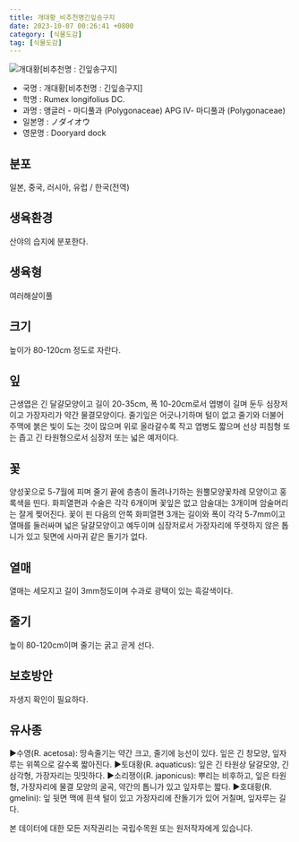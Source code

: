 ```yaml
---
title: 개대황_비추천명긴잎송구지
date: 2023-10-07 00:26:41 +0800
category: [식물도감]
tag: [식물도감]
---
```




![개대황[비추천명 : 긴잎송구지]](/fileUpload/plants/basic/Polygonaceae/Rumex/1537/1537_4_th2.jpg)
- 국명 : 개대황[비추천명 : 긴잎송구지]
- 학명 : Rumex longifolius DC.
- 과명 : 앵글러 - 마디풀과 (Polygonaceae) APG Ⅳ- 마디풀과 (Polygonaceae)
- 일본명 : ノダイオウ
- 영문명 : Dooryard dock


## 분포
일본, 중국, 러시아, 유럽 / 한국(전역) 
## 생육환경
산야의 습지에 분포한다.
## 생육형
여러해살이풀 
## 크기
높이가 80-120cm 정도로 자란다.
## 잎
근생엽은 긴 달걀모양이고 길이 20-35cm, 폭 10-20cm로서 엽병이 길며 둔두 심장저이고 가장자리가 약간 물결모양이다. 줄기잎은 어긋나기하며 털이 없고 줄기와 더불어 주맥에 붉은 빛이 도는 것이 많으며 위로 올라갈수록 작고 엽병도 짧으며 선상 피침형 또는 좁고 긴 타원형으로서 심장저 또는 넓은 예저이다.
## 꽃
양성꽃으로 5-7월에 피며 줄기 끝에 층층이 돌려나기하는 원뿔모양꽃차례 모양이고 홍록색을 띤다. 화피열편과 수술은 각각 6개이며 꽃잎은 없고 암술대는 3개이며 암술머리는 잘게 찢어진다. 꽃이 핀 다음의 안쪽 화피열편 3개는 길이와 폭이 각각 5-7mm이고 열매를 둘러싸며 넓은 달걀모양이고 예두이며 심장저로서 가장자리에 뚜렷하지 않은 톱니가 있고 뒷면에 사마귀 같은 돌기가 없다.
## 열매
열매는 세모지고 길이 3mm정도이며 수과로 광택이 있는 흑갈색이다.
## 줄기
높이 80-120cm이며 줄기는 굵고 곧게 선다.
## 보호방안
자생지 확인이 필요하다.
## 유사종
▶수영(R. acetosa): 땅속줄기는 약간 크고, 줄기에 능선이 있다. 잎은 긴 창모양, 잎자루는 위쪽으로 갈수록 짧아진다.▶토대황(R. aquaticus): 잎은 긴 타원상 달걀모양, 긴 삼각형, 가장자리는 밋밋하다.▶소리쟁이(R. japonicus): 뿌리는 비후하고, 잎은 타원형, 가장자리에 물결 모양의 굴곡, 약간의 톱니가 있고 잎자루는 짧다.▶호대황(R. gmelini): 잎 뒷면 맥에 흰색 털이 있고 가장자리에 잔돌기가 있어 거칠며, 잎자루는 길다.






본 데이터에 대한 모든 저작권리는 국립수목원 또는 원저작자에게 있습니다.
